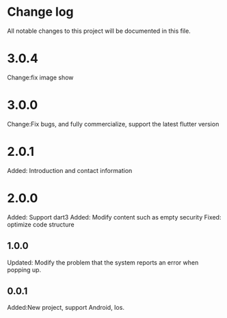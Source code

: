 # Change log
All notable changes to this project will be documented in this file.

# 3.0.4
Change:fix image show

# 3.0.0
Change:Fix bugs, and fully commercialize, support the latest flutter version

# 2.0.1
Added: Introduction and contact information

# 2.0.0
Added: Support dart3
Added: Modify content such as empty security
Fixed: optimize code structure

## 1.0.0
Updated: Modify the problem that the system reports an error when popping up.

## 0.0.1
Added:New project, support Android, Ios.
